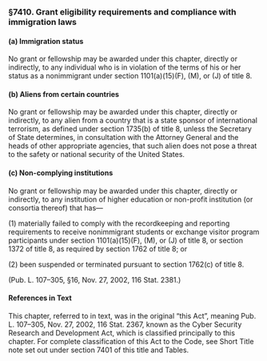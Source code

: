 ### §7410. Grant eligibility requirements and compliance with immigration laws ###

#### (a) Immigration status ####

No grant or fellowship may be awarded under this chapter, directly or indirectly, to any individual who is in violation of the terms of his or her status as a nonimmigrant under section 1101(a)(15)(F), (M), or (J) of title 8.

#### (b) Aliens from certain countries ####

No grant or fellowship may be awarded under this chapter, directly or indirectly, to any alien from a country that is a state sponsor of international terrorism, as defined under section 1735(b) of title 8, unless the Secretary of State determines, in consultation with the Attorney General and the heads of other appropriate agencies, that such alien does not pose a threat to the safety or national security of the United States.

#### (c) Non-complying institutions ####

No grant or fellowship may be awarded under this chapter, directly or indirectly, to any institution of higher education or non-profit institution (or consortia thereof) that has—

(1) materially failed to comply with the recordkeeping and reporting requirements to receive nonimmigrant students or exchange visitor program participants under section 1101(a)(15)(F), (M), or (J) of title 8, or section 1372 of title 8, as required by section 1762 of title 8; or

(2) been suspended or terminated pursuant to section 1762(c) of title 8.

(Pub. L. 107–305, §16, Nov. 27, 2002, 116 Stat. 2381.)

#### References in Text ####

This chapter, referred to in text, was in the original “this Act”, meaning Pub. L. 107–305, Nov. 27, 2002, 116 Stat. 2367, known as the Cyber Security Research and Development Act, which is classified principally to this chapter. For complete classification of this Act to the Code, see Short Title note set out under section 7401 of this title and Tables.